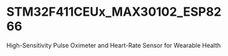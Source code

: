 # STM32F411CEUx_MAX30102_ESP8266
 High-Sensitivity Pulse Oximeter and Heart-Rate Sensor for Wearable Health
